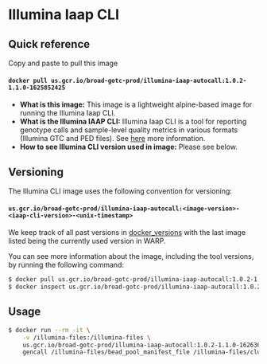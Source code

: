 # Illumina Iaap CLI

## Quick reference

Copy and paste to pull this image

#### `docker pull us.gcr.io/broad-gotc-prod/illumina-iaap-autocall:1.0.2-1.1.0-1625852425`

- __What is this image:__ This image is a lightweight alpine-based image for running the Illumina Iaap CLI.
- __What is the Illumina IAAP CLI:__ Illumina Iaap CLI is a tool for reporting genotype calls and sample-level quality metrics in various formats (Illumina GTC and PED files). See [here](https://emea.support.illumina.com/downloads/iaap-genotyping-cli.html) more information.
- __How to see Illumina CLI version used in image:__ Please see below.

## Versioning

The Illumina CLI image uses the following convention for versioning:

#### `us.gcr.io/broad-gotc-prod/illumina-iaap-autocall:<image-version>-<iaap-cli-version>-<unix-timestamp>` 

We keep track of all past versions in [docker_versions](docker_versions.tsv) with the last image listed being the currently used version in WARP.

You can see more information about the image, including the tool versions, by running the following command:

```bash
$ docker pull us.gcr.io/broad-gotc-prod/illumina-iaap-autocall:1.0.2-1.1.0-1626361770
$ docker inspect us.gcr.io/broad-gotc-prod/illumina-iaap-autocall:1.0.2-1.1.0-1626361770
```

## Usage

```bash
$ docker run --rm -it \
    -v /illumina-files:/illumina-files \
    us.gcr.io/broad-gotc-prod/illumina-iaap-autocall:1.0.2-1.1.0-1626361770 /usr/gitc/iaap/iaap-cli/iaap-cli \
    gencall /illumina-files/bead_pool_manifest_file /illumina-files/cluster_file .
```